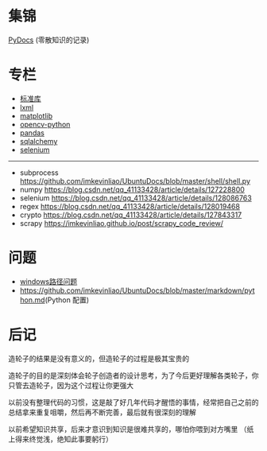 # 集锦
[PyDocs](./PyDocs.py) (零散知识的记录)
# 专栏
* [标准库](./专栏/stand.md)
* [lxml](./专栏/lxml.md)
* [matplotlib](./专栏/matplotlib.md)
* [opencv-python](./专栏/opencv-python.md)
* [pandas](./专栏/pandas.md)
* [sqlalchemy](./专栏/sqlalchemy.md)
* [selenium](./专栏/selenium.md)
---
* subprocess <https://github.com/imkevinliao/UbuntuDocs/blob/master/shell/shell.py>
* numpy <https://blog.csdn.net/qq_41133428/article/details/127228800>
* selenium <https://blog.csdn.net/qq_41133428/article/details/128086763>
* regex <https://blog.csdn.net/qq_41133428/article/details/128019468>
* crypto <https://blog.csdn.net/qq_41133428/article/details/127843317>
* scrapy <https://imkevinliao.github.io/post/scrapy_code_review/>
# 问题
* [windows路径问题](./other/windows路径过长问题.md)
* <https://github.com/imkevinliao/UbuntuDocs/blob/master/markdown/python.md>(Python 配置)
# 后记
造轮子的结果是没有意义的，但造轮子的过程是极其宝贵的

造轮子的目的是深刻体会轮子创造者的设计思考，为了今后更好理解各类轮子，你只管去造轮子，因为这个过程让你更强大

以前没有整理代码的习惯，这是敲了好几年代码才醒悟的事情，经常把自己之前的总结拿来重复咀嚼，然后再不断完善，最后就有很深刻的理解

以前希望知识共享，后来才意识到知识是很难共享的，哪怕你喂到对方嘴里 （纸上得来终觉浅，绝知此事要躬行）
